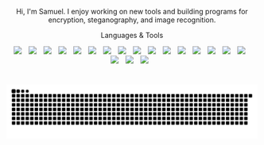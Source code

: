 <p align="center">
  Hi, I'm Samuel. I enjoy working on new tools and building programs for encryption, steganography, and image recognition.
</p>
<p align="center">
  Languages & Tools
</p>
<p align="center">
  <img width="40px" style="padding-right: 10px;" src="https://cdn.jsdelivr.net/gh/devicons/devicon/icons/flutter/flutter-plain.svg" />
  <img width="40px" style="padding-right: 10px;" src="https://cdn.jsdelivr.net/gh/devicons/devicon/icons/dart/dart-plain.svg" />
  <img width="40px" style="padding-right: 10px;" src="https://cdn.jsdelivr.net/gh/devicons/devicon/icons/materialui/materialui-plain.svg" />
  <img width="40px" style="padding-right: 10px;" src="https://cdn.jsdelivr.net/gh/devicons/devicon/icons/kaggle/kaggle-original.svg" />
  <img width="40px" style="padding-right: 10px;" src="https://cdn.jsdelivr.net/gh/devicons/devicon/icons/androidstudio/androidstudio-plain.svg" />
  <img width="40px" style="padding-right: 10px;" src="https://cdn.jsdelivr.net/gh/devicons/devicon/icons/firebase/firebase-plain.svg" />
  
  <img width="40px" style="padding-right: 10px;" src="https://cdn.jsdelivr.net/gh/devicons/devicon/icons/html5/html5-plain.svg" />
  <img width="40px" style="padding-right: 10px;" src="https://cdn.jsdelivr.net/gh/devicons/devicon/icons/css4/css4-plain.svg" />
  <img width="40px" style="padding-right: 10px;" src="https://cdn.jsdelivr.net/gh/devicons/devicon/icons/javascript/javascript-plain.svg" />
  
  <img width="40px" style="padding-right: 10px;" src="https://cdn.jsdelivr.net/gh/devicons/devicon/icons/python/python-plain.svg" />
  <img width="40px" style="padding-right: 10px;" src="https://cdn.jsdelivr.net/gh/devicons/devicon/icons/c/c-plain.svg" />
  <img width="40px" style="padding-right: 10px;" src="https://cdn.jsdelivr.net/gh/devicons/devicon/icons/cplusplus/cplusplus-plain.svg" />
  <img width="40px" style="padding-right: 10px;" src="https://cdn.jsdelivr.net/gh/devicons/devicon/icons/csharp/csharp-plain.svg" />
  <img width="40px" style="padding-right: 10px;" src="https://cdn.jsdelivr.net/gh/devicons/devicon/icons/java/java-plain.svg" />
  
  <img width="40px" style="padding-right: 10px;" src="https://cdn.jsdelivr.net/gh/devicons/devicon/icons/github/github-original-wordmark.svg" />
  <img width="40px" style="padding-right: 10px;" src="https://cdn.jsdelivr.net/gh/devicons/devicon/icons/git/git-plain.svg" />
  <img width="40px" style="padding-right: 10px;" src="https://cdn.jsdelivr.net/gh/devicons/devicon/icons/bash/bash-plain.svg" />
  
  <img width="40px" style="padding-right: 10px;" src="https://cdn.jsdelivr.net/gh/devicons/devicon/icons/windows11/windows11-original.svg" />
  <img width="40px" style="padding-right: 10px;" src="https://cdn.jsdelivr.net/gh/devicons/devicon/icons/linux/linux-plain.svg" />
</p>

#

<div align="center">
  <picture>
      <source media="(prefers-color-scheme: dark)" srcset="https://raw.githubusercontent.com/sommos/sommos/output/github-snake-dark.svg">
      <source media="(prefers-color-scheme: light)" srcset="https://raw.githubusercontent.com/sommos/sommos/output/github-snake.svg">
      <img alt="github contribution grid snake animation" src="https://raw.githubusercontent.com/sommos/sommos/output/github-snake-dark.svg">
  </picture>
</div>
